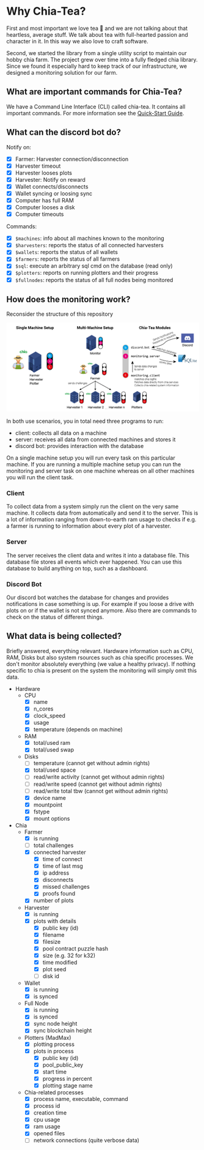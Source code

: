 # Why Chia-Tea?

First and most important we love tea 🍵 and we are not talking about that
heartless, average stuff.
We talk about tea with full-hearted passion and character in it.
In this way we also love to craft software.

Second, we started the library from a single utility script to maintain our
hobby chia farm.
The project grew over time into a fully fledged chia library.
Since we found it especially hard to keep track of our infrastructure, we
designed a monitoring solution for our farm.

## What are important commands for Chia-Tea?

We have a Command Line Interface (CLI) called chia-tea.
It contains all important commands.
For more information see the
[Quick-Start Guide](https://github.com/Tea-n-Tech/chia-tea/blob/main/docs/quick_start.md).

## What can the discord bot do?

Notify on:

- [x] Farmer: Harvester connection/disconnection
- [x] Harvester timeout
- [x] Harvester looses plots
- [x] Harvester: Notify on reward
- [x] Wallet connects/disconnects
- [x] Wallet syncing or loosing sync
- [x] Computer has full RAM
- [x] Computer looses a disk
- [x] Computer timeouts

Commands:

- [x] `$machines`: info about all machines known to the monitoring
- [x] `$harvesters`: reports the status of all connected harvesters
- [x] `$wallets`: reports the status of all wallets
- [x] `$farmers`: reports the status of all farmers
- [x] `$sql`: execute an arbitrary sql cmd on the database (read only)
- [x] `$plotters`: reports on running plotters and their progress
- [x] `$fullnodes`: reports the status of all full nodes being monitored

## How does the monitoring work?

Reconsider the structure of this repository

![Chia-Tea Infrastructure](Chia_Infrastructure.png?raw=true)

In both use scenarios, you in total need three programs to run:

- client: collects all data on a machine
- server: receives all data from connected machines and stores it
- discord bot: provides interaction with the database

On a single machine setup you will run every task on this particular machine.
If you are running a multiple machine setup you can run the monitoring and
server task on one machine whereas on all other machines you will run the
client task.

### Client

To collect data from a system simply run the client on the very same machine.
It collects data from automatically and send it to the server.
This is a lot of information ranging from down-to-earth ram usage to checks if
e.g. a farmer is running to information about every plot of a harvester.

### Server

The server receives the client data and writes it into a database file.
This database file stores all events which ever happened.
You can use this database to build anything on top, such as a dashboard.

### Discord Bot

Our discord bot watches the database for changes and provides notifications in
case something is up.
For example if you loose a drive with plots on or if the wallet is not synced
anymore.
Also there are commands to check on the status of different things.

## What data is being collected?

Briefly answered, everything relevant.
Hardware information such as CPU, RAM, Disks but also system rsources such as
chia specific processes.
We don't monitor absolutely everything (we value a healthy privacy).
If nothing specific to chia is present on the system the monitoring will simply
omit this data.

- Hardware
  - CPU
    - [x] name
    - [x] n_cores
    - [x] clock_speed
    - [x] usage
    - [x] temperature (depends on machine)
  - RAM
    - [x] total/used ram
    - [x] total/used swap
  - Disks
    - [ ] temperature (cannot get without admin rights)
    - [x] total/used space
    - [ ] read/write activity (cannot get without admin rights)
    - [ ] read/write speed (cannot get without admin rights)
    - [ ] read/write total tbw (cannot get without admin rights)
    - [x] device name
    - [x] mountpoint
    - [x] fstype
    - [x] mount options
- Chia
  - Farmer
    - [x] is running
    - [ ] total challenges
    - [x] connected harvester
      - [x] time of connect
      - [x] time of last msg
      - [x] ip address
      - [x] disconnects
      - [x] missed challenges
      - [x] proofs found
    - [x] number of plots
  - Harvester
    - [x] is running
    - [x] plots with details
      - [x] public key (id)
      - [x] filename
      - [x] filesize
      - [x] pool contract puzzle hash
      - [x] size (e.g. 32 for k32)
      - [x] time modified
      - [x] plot seed
      - [ ] disk id
  - Wallet
    - [x] is running
    - [x] is synced
  - Full Node
    - [x] is running
    - [x] is synced
    - [x] sync node height
    - [x] sync blockchain height
  - Plotters (MadMax)
    - [x] plotting process
    - [x] plots in process
      - [x] public key (id)
      - [x] pool_public_key
      - [x] start time
      - [x] progress in percent
      - [x] plotting stage name
  - Chia-related processes
    - [x] process name, executable, command
    - [x] process id
    - [x] creation time
    - [x] cpu usage
    - [x] ram usage
    - [x] opened files
    - [ ] network connections (quite verbose data)
